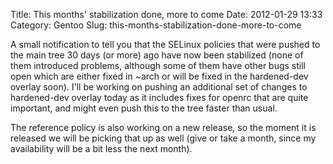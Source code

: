 Title: This months' stabilization done, more to come
Date: 2012-01-29 13:33
Category: Gentoo
Slug: this-months-stabilization-done-more-to-come

A small notification to tell you that the SELinux policies that were
pushed to the main tree 30 days (or more) ago have now been stabilized
(none of them introduced problems, although some of them have other bugs
still open which are either fixed in \~arch or will be fixed in the
hardened-dev overlay soon). I'll be working on pushing an additional set
of changes to hardened-dev overlay today as it includes fixes for openrc
that are quite important, and might even push this to the tree faster
than usual.

The reference policy is also working on a new release, so the moment it
is released we will be picking that up as well (give or take a month,
since my availability will be a bit less the next month).

